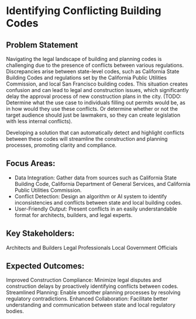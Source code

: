 # Identifying Conflicting Building Codes

## Problem Statement

Navigating the legal landscape of building and planning codes is challenging due to the presence of conflicts between various regulations. Discrepancies arise between state-level codes, such as California State Building Codes and regulations set by the California Public Utilities Commission, and local San Francisco building codes. This situation creates confusion and can lead to legal and construction issues, which significantly delay the approval process of new construction plans in the city. (TODO: Determine what the use case to individuals filling out permits would be, as in how would they use these conflicts. Or determine whether or not the target audience should just be lawmakers, so they can create legislation with less internal conflicts).

Developing a solution that can automatically detect and highlight conflicts between these codes will streamline the construction and planning processes, promoting clarity and compliance.

## Focus Areas:

- Data Integration: Gather data from sources such as California State Building Code, California Department of General Services, and California Public Utilities Commission.
- Conflict Detection: Design an algorithm or AI system to identify inconsistencies and conflicts between state and local building codes.
- User-Friendly Output: Present conflicts in an easily understandable format for architects, builders, and legal experts.

## Key Stakeholders:

Architects and Builders
Legal Professionals
Local Government Officials

## Expected Outcomes:

Improved Construction Compliance: Minimize legal disputes and construction delays by proactively identifying conflicts between codes.
Streamlined Planning: Enable smoother planning processes by resolving regulatory contradictions.
Enhanced Collaboration: Facilitate better understanding and communication between state and local regulatory bodies.

